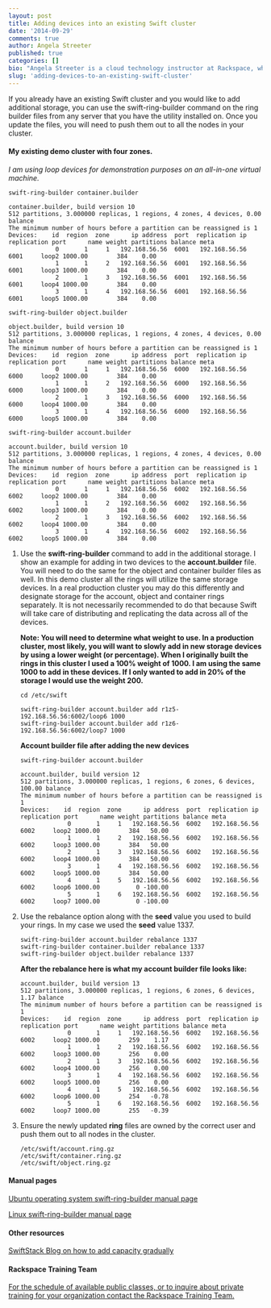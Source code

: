 ```yaml
---
layout: post
title: Adding devices into an existing Swift cluster
date: '2014-09-29'
comments: true
author: Angela Streeter
published: true
categories: []
bio: "Angela Streeter is a cloud technology instructor at Rackspace, where she teaches OpenStack in public and private training sessions. Angela and her team spend their time evangelizing OpenStack through training, blogs and contributions. Angela graduated from Texas State University with a BS in computer science and a minor in mathematics. She has worked as a software developer and prior to the training team was a linux systems administrator at Rackspace for the customer support teams. Angela's twitter handle and freenode nick is angelastreeter. Angela blogs at http://streetstack.net."
slug: 'adding-devices-to-an-existing-swift-cluster'   
---
```


If you already have an existing Swift cluster and you would like to add additional storage, you can use the swift-ring-builder command on the ring builder files from any server that you have the utility installed on. Once you update the files, you will need to push them out to all the nodes in your cluster.

<!--more-->

#### My existing demo cluster with four zones.

*I am using loop devices for demonstration purposes on an all-in-one virtual machine.*

```
swift-ring-builder container.builder

container.builder, build version 10
512 partitions, 3.000000 replicas, 1 regions, 4 zones, 4 devices, 0.00 balance
The minimum number of hours before a partition can be reassigned is 1
Devices:    id  region  zone      ip address  port  replication ip  replication port      name weight partitions balance meta
             0       1     1   192.168.56.56  6001   192.168.56.56              6001     loop2 1000.00        384    0.00
             1       1     2   192.168.56.56  6001   192.168.56.56              6001     loop3 1000.00        384    0.00
             2       1     3   192.168.56.56  6001   192.168.56.56              6001     loop4 1000.00        384    0.00
             3       1     4   192.168.56.56  6001   192.168.56.56              6001     loop5 1000.00        384    0.00
```

```
swift-ring-builder object.builder

object.builder, build version 10
512 partitions, 3.000000 replicas, 1 regions, 4 zones, 4 devices, 0.00 balance
The minimum number of hours before a partition can be reassigned is 1
Devices:    id  region  zone      ip address  port  replication ip  replication port      name weight partitions balance meta
             0       1     1   192.168.56.56  6000   192.168.56.56              6000     loop2 1000.00        384    0.00
             1       1     2   192.168.56.56  6000   192.168.56.56              6000     loop3 1000.00        384    0.00
             2       1     3   192.168.56.56  6000   192.168.56.56              6000     loop4 1000.00        384    0.00
             3       1     4   192.168.56.56  6000   192.168.56.56              6000     loop5 1000.00        384    0.00
```

```
swift-ring-builder account.builder

account.builder, build version 10
512 partitions, 3.000000 replicas, 1 regions, 4 zones, 4 devices, 0.00 balance
The minimum number of hours before a partition can be reassigned is 1
Devices:    id  region  zone      ip address  port  replication ip  replication port      name weight partitions balance meta
             0       1     1   192.168.56.56  6002   192.168.56.56              6002     loop2 1000.00        384    0.00
             1       1     2   192.168.56.56  6002   192.168.56.56              6002     loop3 1000.00        384    0.00
             2       1     3   192.168.56.56  6002   192.168.56.56              6002     loop4 1000.00        384    0.00
             3       1     4   192.168.56.56  6002   192.168.56.56              6002     loop5 1000.00        384    0.00
```

1. Use the **swift-ring-builder** command to add in the additional storage. I show an example for adding in two devices to the **account.builder** file. You will need to do the same for the object and container builder files as well. In this demo cluster all the rings will utilize the same storage devices. In a real production cluster you may do this differently and designate storage for the account, object and container rings separately. It is not necessarily recommended to do that because Swift will take care of distributing and replicating the data across all of the devices.

    **Note: You will need to determine what weight to use. In a production cluster, most likely, you will want to slowly add in new storage devices by using a lower weight (or percentage). When I originally built the rings in this cluster I used a 100% weight of 1000. I am using the same 1000 to add in these devices. If I only wanted to add in 20% of the storage I would use the weight 200.**

    ```
    cd /etc/swift

    swift-ring-builder account.builder add r1z5-192.168.56.56:6002/loop6 1000
    swift-ring-builder account.builder add r1z6-192.168.56.56:6002/loop7 1000
    ```

    **Account builder file after adding the new devices**

    ```
    swift-ring-builder account.builder

    account.builder, build version 12
    512 partitions, 3.000000 replicas, 1 regions, 6 zones, 6 devices, 100.00 balance
    The minimum number of hours before a partition can be reassigned is 1
    Devices:    id  region  zone      ip address  port  replication ip  replication port      name weight partitions balance meta
                 0       1     1   192.168.56.56  6002   192.168.56.56              6002     loop2 1000.00        384   50.00
                 1       1     2   192.168.56.56  6002   192.168.56.56              6002     loop3 1000.00        384   50.00
                 2       1     3   192.168.56.56  6002   192.168.56.56              6002     loop4 1000.00        384   50.00
                 3       1     4   192.168.56.56  6002   192.168.56.56              6002     loop5 1000.00        384   50.00
                 4       1     5   192.168.56.56  6002   192.168.56.56              6002     loop6 1000.00          0 -100.00
                 5       1     6   192.168.56.56  6002   192.168.56.56              6002     loop7 1000.00          0 -100.00
    ```

2. Use the rebalance option along with the **seed** value you used to build your rings. In my case we used the **seed** value 1337.

    ```
    swift-ring-builder account.builder rebalance 1337
    swift-ring-builder container.builder rebalance 1337
    swift-ring-builder object.builder rebalance 1337
    ```

    **After the rebalance here is what my account builder file looks like:**

    ```
    account.builder, build version 13
    512 partitions, 3.000000 replicas, 1 regions, 6 zones, 6 devices, 1.17 balance
    The minimum number of hours before a partition can be reassigned is 1
    Devices:    id  region  zone      ip address  port  replication ip  replication port      name weight partitions balance meta
                 0       1     1   192.168.56.56  6002   192.168.56.56              6002     loop2 1000.00        259    1.17
                 1       1     2   192.168.56.56  6002   192.168.56.56              6002     loop3 1000.00        256    0.00
                 2       1     3   192.168.56.56  6002   192.168.56.56              6002     loop4 1000.00        256    0.00
                 3       1     4   192.168.56.56  6002   192.168.56.56              6002     loop5 1000.00        256    0.00
                 4       1     5   192.168.56.56  6002   192.168.56.56              6002     loop6 1000.00        254   -0.78
                 5       1     6   192.168.56.56  6002   192.168.56.56              6002     loop7 1000.00        255   -0.39
    ```

3. Ensure the newly updated **ring** files are owned by the correct user and push them out to all nodes in the cluster.

    ```
    /etc/swift/account.ring.gz
    /etc/swift/container.ring.gz
    /etc/swift/object.ring.gz
    ```

#### Manual pages
[Ubuntu operating system swift-ring-builder manual page](http://manpages.ubuntu.com/manpages/precise/man8/swift-ring-builder.8.html)

[Linux swift-ring-builder manual page](http://linux.die.net/man/1/swift-ring-builder)

#### Other resources
[SwiftStack Blog on how to add capacity gradually](https://swiftstack.com/blog/2012/04/09/swift-capacity-management)

#### Rackspace Training Team
[For the schedule of available public classes, or to inquire about private training for your organization contact the Rackspace Training Team.](http://training.rackspace.com)
